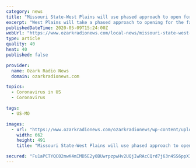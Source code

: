 ```yaml
---
category: news
title: "Missouri State-West Plains will use phased approach to open for fall"
excerpt: "West Plains will take a phased approach to opening for the fall semester, university officials announced today.             “We are working on a plan to slowly bring faculty and staff back to campus to prepare for opening this fall,"
publishedDateTime: 2020-05-09T15:24:00Z
webUrl: "https://www.ozarkradionews.com/local-news/missouri-state-west-plains-will-use-phased-approach-to-open-for-fall"
type: article
quality: 40
heat: 40
published: false

provider:
  name: Ozark Radio News
  domain: ozarkradionews.com

topics:
  - Coronavirus in US
  - Coronavirus

tags:
  - US-MO

images:
  - url: "https://www.ozarkradionews.com/ozarkradionews/wp-content/uploads/2018/09/gohnhall.jpg"
    width: 662
    height: 491
    title: "Missouri State-West Plains will use phased approach to open for fall"

secured: "Fu1aPCTYQC02mwK4mIMD5E2y0BUwrpzpwHv2UQjIwRAcCQrd7j63n4SS6ppX3Be+ztomQ2eus+uZ87f21Xdx378MqIOE697sVhZz9CXiMTPN7tNzTvRs2epyfir+c2z6wqZFLk3Ywmvhx0An0p2OEpkrJpni2uUwIBi542LUKxGeD5SG6NnHT6OucTC8VaSYSgR46HqdDuQ/Zqn0oodPYY60iwDF1kh61pNp031CHz71e8sdkg65BU9sMykHQyLf5u315ZPgM7TTaxa6L3w0TMkSAQ0dXNqTYtB5Fxwk1gsyG8WI0/jVg0gsjM0Lojol;ZSmXTcjsXQRx0PEhXM1Axg=="
---
```


